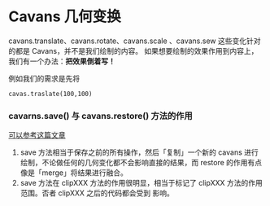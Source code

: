 # Cavans 几何变换
cavans.translate、cavans.rotate、cavans.scale 、cavans.sew 这些变化针对的都是 Cavans，并不是我们绘制的内容。 如果想要绘制的效果作用到内容上，我们有一个办法：**把效果倒着写！**

例如我们的需求是先将

```
cavas.traslate(100,100)
```



### cavarns.save()  与  cavans.restore()  方法的作用

[可以参考这篇文章](https://blog.csdn.net/u011043551/article/details/73692134)

1. save 方法相当于保存之前的所有操作，然后「复制」一个新的 cavans 进行绘制，不论做任何的几何变化都不会影响直接的结果，而 restore 的作用有点像是「merge」将结果进行融合。
2. save 方法在 clipXXX 方法的作用很明显，相当于标记了 clipXXX 方法的作用范围。否者 clipXXX 之后的代码都会受到 影响。

